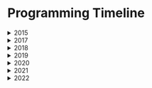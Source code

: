 # Programming Timeline
<details>
<summary> 2015 </summary>

+ I started to learn **HTML** and then **CSS** from web guides in Hebrew: (I didn't know English yet)
    - [htmlguide.co.il](http://www.htmlguide.co.il/)
    - [devschool.co.il](http://www.devschool.co.il/Guides/html5/html5_HOME.aspx)
</details>

<details>
<summary> 2017 </summary>

+ In the summber before 7th grade I learned **Java** in a fun & computers camp.
Then, I continued learning **Java** from a Youtube guide in Hebrew: (I didn't know English very well)
    - [YT-SNAP](https://www.youtube.com/watch?v=KDuse0mmTm4&list=PLPjzC7XXuyAlD-JeryvYJ8fjzN-A9s_Ub)
</details>

<details>
<summary> 2018 </summary>

+ In the summber before 8th grade I learned **Java** with **Android** in a summer courses of the Ministry of Education, but I didn't like it very much.

+ With my brother's advices, I continued learning **Java**, then switched to **C#** and built a **Web API** library app on IIS.
    - [old_library](https://github.com/dvirberlo/old_library)

+ I started to learn **JavaScript** and **PHP** and developed many websites at [000webhost](https://000webhost.com).

+ Few of them are (most of them was lost): 
    - [barber-line](https://github.com/dvirberlo/barber-line)
    - [buylist](https://github.com/dvirberlo/buylist)
</details>

<details>
<summary> 2019 </summary>

+ In 9th grade I did **ASM 8086** project for school.
    - [asm8086_text](https://github.com/dvirberlo/asm8086_text)
</details>

<details>
<summary> 2020 </summary>

+ I liked **JavaScript** so in 10th and 11th grades I continued and learned some canvasing with JS and then I learned **NodeJS**: mostly Express & WebSocket and a bit of cryptography with [Heroku](https://heroku.com).
    - [game](https://github.com/dvirberlo/game)
    - [simple-aes-ws](https://github.com/dvirberlo/simple-aes-ws)
    - [rocket-ships](https://github.com/dvirberlo/rocket-ships)
    - [LiveSnakeGame](https://github.com/dvirberlo/LiveSnakeGame)

+ I was exposed to the world of open source, and contirbuted here and there.
    - [firstcontributions PR](https://github.com/firstcontributions/first-contributions/pull/36659)
    - [litefy](https://github.com/mathkruger/litefy)
</details>

<details>
<summary> 2021 </summary>

+ In 12th grade I did a wide Linux distributions tour on VirtualBox, and really liked [Linux Mint](https://linuxmint.com).

+ I tasted a bit Machine Learning alogside **Python** and then did some of [CS](https://github.com/ossu/computer-science) cources from [OSSU](https://github.com/ossu).
    - [nand2tetris_project](https://github.com/dvirberlo/nand2tetris_project)
    - [CS 6-0001](https://ocw.mit.edu/courses/electrical-engineering-and-computer-science/6-0001-introduction-to-computer-science-and-programming-in-python-fall-2016/)

+ I did a **C#** windows forms application for school.
    - https://github.com/dvirberlo/periodical_table

+ I [got dissappointed](https://forums.linuxmint.com/viewtopic.php?f=46&t=361219) of [Linux Mint](https://linuxmint.com), so I switched to [Fedora](https://getfedora.org).
</details>

<details>
<summary> 2022 </summary>

+ Started to learn [CS-537](https://pages.cs.wisc.edu/~remzi/Classes/537/Spring2018/) ([OSSU/CS - Core systems](https://github.com/ossu/computer-science#core-systems))
+ Played a bit with flutter [ConceptMapper](https://github.com/dvirberlo/concept_mapper)
+ Finished second part of CS-6.0001 (6.0002)
</details>
